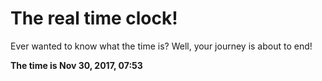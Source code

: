 # The real time clock!

Ever wanted to know what the time is? Well, your journey is about to end!

**The time is Nov 30, 2017, 07:53**